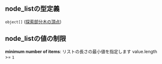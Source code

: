 ## node\_listの型定義

`object[]` ([探索部分木の頂点](tree_segment-properties-頂点リスト-探索部分木の頂点.md))

## node\_listの値の制限

**minimum number of items**: リストの長さの最小値を指定します value.length >= `1`
